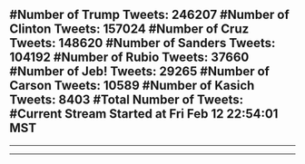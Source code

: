 #Number of Trump Tweets: 246207
#Number of Clinton Tweets: 157024
#Number of Cruz Tweets: 148620
#Number of Sanders Tweets: 104192
#Number of Rubio Tweets: 37660
#Number of Jeb! Tweets: 29265
#Number of Carson Tweets: 10589
#Number of Kasich Tweets: 8403
#Total Number of Tweets:  
#Current Stream Started at Fri Feb 12 22:54:01 MST
---
---
---
